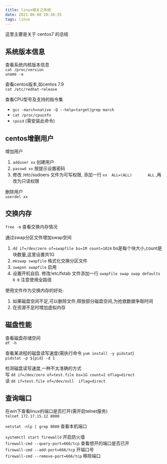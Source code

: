 ```yaml
---
title: linux相关之系统
date: 2021-06-08 20:36:35
tags: linux
---
```


这里主要是关于 centos7 的总结

## 系统版本信息

查看系统内核版本信息  
`cat /proc/version`  
`uname -a`

查看centos版本,如centos 7.9  
`cat /etc/redhat-release`

查看CPU型号及支持的指令集  
* `gcc -march=native -Q --help=target|grep march` 
* `cat /proc/cpuinfo`  
* `cpuid` (需安装此命令)

## centos增删用户

增加用户  
1. `adduser xx` 创建用户
2. `passwd xx` 按提示设置密码
3. 修改 /etc/sudoers 文件为可写权限, 添加一行 `xx  ALL=(ALL)       ALL` ,再改为只读权限

删除用户  
`userdel xx` 

## 交换内存

`free -m` 查看交换内存情况

通过swap分区文件增加swap空间

1. `dd if=/dev/zero of=swapfile bs=1M count=1024` bs是每个块大小,count是块数量,这里设置共1G
2. `mkswap swapfile` 格式化交换分区文件
3. `swapon swapfile` 启用
4. 设置开机自启. 修改/etc/fstab 文件添加一行 `swapfile swap swap defaults 0 0` 注意使用全路径

使用文件作为交换内存的好处:

1. 如果磁盘空间不足,可以删除文件,释放部分磁盘空间,为抢救数据争取时间
2. 在资源不足时增加虚拟内存

## 磁盘性能

查看磁盘存储空间  
`df -h`

查看某进程的磁盘读写速度(需执行命令 `yum install -y pidstat`)  
`pidstat -p ${pid} -d 1`  

检测磁盘读写速度,一种不太准确的方式  
写 `dd if=/dev/zero of=test.file bs=1G count=2 oflag=direct`  
读 `dd if=test.file of=/dev/null  iflag=direct`


## 查询端口

在win下查看linux的端口是否打开(需开启telnet服务)  
`telnet 172.17.15.12 8000`

`netstat -nlp | grep 8080` 查看本机端口  

`systemctl start firewalld` 开启防火墙  
`firewall-cmd --query-port=666/tcp` 查看想开的端口是否已开  
`firewall-cmd --add-port=666/tcp` 开端口号  
`firewall-cmd --remove-port=666/tcp` 移除端口  
